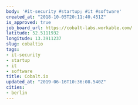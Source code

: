 ```yaml
---
body: '#it-security #startup; #it #software'
created_at: "2018-10-05T20:11:40.451Z"
is_approved: true
job_board_url: https://cobalt-labs.workable.com/
latitude: 52.5111932
longitude: 13.3911237
slug: cobaltio
tags:
- it-security
- startup
- it
- software
title: Cobalt.io
updated_at: "2019-06-16T10:36:08.540Z"
cities:
- berlin
---
```

